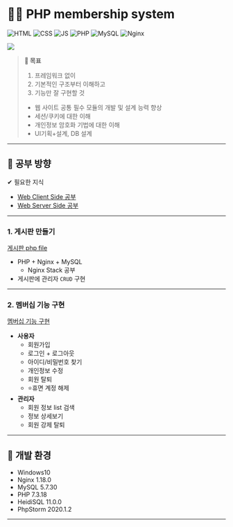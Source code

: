 # 🐱‍👓 PHP membership system
![HTML](https://img.shields.io/badge/-HTML-orange?logo=HTML5)
![CSS](https://img.shields.io/badge/-CSS-blue?logo=CSS3)
![JS](https://img.shields.io/badge/-JavaScript-CC9900?logo=JavaScript)
![PHP](https://img.shields.io/badge/-PHP-9B59B6?logo=PHP)
![MySQL](https://img.shields.io/badge/-MySQL-85C1E9?logo=MySQL)
![Nginx](https://img.shields.io/badge/-NGINX-green?logo=NGINX)

<a href="https://hits.seeyoufarm.com"/><img src="https://hits.seeyoufarm.com/api/count/incr/badge.svg?url=https%3A%2F%2Fgithub.com%2Fjun108059%2FMembership-System"/></a>


> **🏁 목표**  
> 1. 프레임워크 없이  
> 2. 기본적인 구조부터 이해하고
> 3. 기능만 잘 구현할 것
> - 웹 사이트 공통 필수 모듈의 개발 및 설계 능력 향상
> - 세션/쿠키에 대한 이해
> - 개인정보 암호화 기법에 대한 이해
> - UI기획+설계, DB 설계

---

## 🧮 공부 방향

✔ 필요한 지식

- [Web Client Side 공부](https://github.com/jun108059/Web-Study/tree/master/Client-side)
- [Web Server Side 공부](https://github.com/jun108059/Web-Study)

---

### 1. 게시판 만들기
[게시판 php file](bulletin-board)
- PHP + Nginx + MySQL  
  - Nginx Stack 공부
- 게시판에 관리자 `CRUD` 구현

---

### 2. 멤버십 기능 구현

[멤버십 기능 구현](membership)

  - **사용자**
    - 회원가입
    - 로그인 + 로그아웃
    - 아이디/비밀번호 찾기
    - 개인정보 수정
    - 회원 탈퇴
    - ⭐휴면 계정 해제
  - **관리자**
    - 회원 정보 list 검색
    - 정보 상세보기
    - 회원 강제 탈퇴

---

## 🧱 개발 환경

- Windows10
- Nginx 1.18.0
- MySQL 5.7.30
- PHP 7.3.18
- HeidiSQL 11.0.0
- PhpStorm 2020.1.2

---



